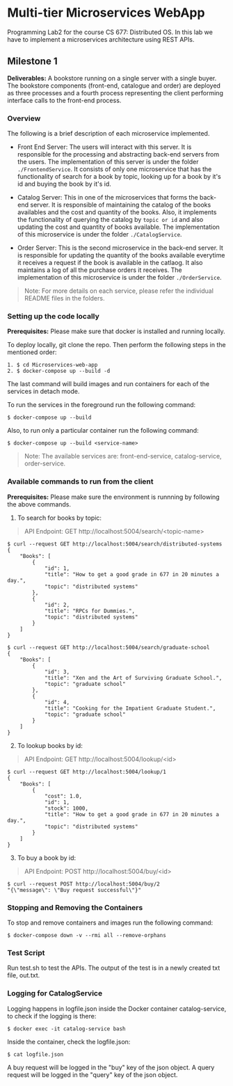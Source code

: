 # Multi-tier Microservices WebApp
Programming Lab2 for the course CS 677: Distributed OS. In this lab we have to implement a microservices architecture using REST APIs.

## Milestone 1

**Deliverables:** A bookstore running on a single server with a single buyer. The bookstore components (front-end, catalogue and order) are deployed as three processes and a fourth process representing the client performing interface calls to the front-end process.

### Overview 
The following is a brief description of each microservice implemented.

- Front End Server: The users will interact with this server. It is responsible for the processing and abstracting back-end servers from the users. The implementation of this server is under the folder `./FrontendService`. It consists of only one microservice that has the functionality of search for a book by topic, looking up for a book by it's id and buying the book by it's id.

- Catalog Server: This in one of the microservices that forms the back-end server. It is responsible of maintaining the catalog of the books availables and the cost and quantity of the books. Also, it implements the functionality of querying the catalog by `topic or id` and also updating the cost and quantity of books available. The implementation of this microservice is under the folder `./CatalogService`.

- Order Server: This is the second microservice in the back-end server. It is responsible for updating the quantity of the books available everytime it receives a request if the book is available in the catlaog. It also maintains a log of all the purchase orders it receives. The implementation of this microservice is under the folder `./OrderService`.

> Note: For more details on each service, please refer the individual README files in the folders.

### Setting up the code locally
**Prerequisites:** Please make sure that docker is installed and running locally.

To deploy locally, git clone the repo. Then perform the following steps in the mentioned order:

```
1. $ cd Microservices-web-app
2. $ docker-compose up --build -d
```

The last command will build images and run containers for each of the services in detach mode.

To run the services in the foreground run the following command:

```
$ docker-compose up --build
```

Also, to run only a particular container run the following command:

```
$ docker-compose up --build <service-name>
```
> Note: The available services are: front-end-service, catalog-service, order-service.

### Available commands to run from the client
**Prerequisites:** Please make sure the environment is runnning by following the above commands.

1. To search for books by topic:
> API Endpoint: GET http://localhost:5004/search/\<topic-name>

```
$ curl --request GET http://localhost:5004/search/distributed-systems
{
    "Books": [
        {
            "id": 1,
            "title": "How to get a good grade in 677 in 20 minutes a day.",
            "topic": "distributed systems"
        },
        {
            "id": 2,
            "title": "RPCs for Dummies.",
            "topic": "distributed systems"
        }
    ]
}
```
```
$ curl --request GET http://localhost:5004/search/graduate-school 
{
    "Books": [
        {
            "id": 3,
            "title": "Xen and the Art of Surviving Graduate School.",
            "topic": "graduate school"
        },
        {
            "id": 4,
            "title": "Cooking for the Impatient Graduate Student.",
            "topic": "graduate school"
        }
    ]
}
```

2. To lookup books by id:
> API Endpoint: GET http://localhost:5004/lookup/\<id>

```
$ curl --request GET http://localhost:5004/lookup/1
{
    "Books": [
        {
            "cost": 1.0,
            "id": 1,
            "stock": 1000,
            "title": "How to get a good grade in 677 in 20 minutes a day.",
            "topic": "distributed systems"
        }
    ]
}
```

3. To buy a book by id:
> API Endpoint: POST http://localhost:5004/buy/\<id>

```
$ curl --request POST http://localhost:5004/buy/2 
"{\"message\": \"Buy request successful\"}"
```

### Stopping and Removing the Containers
To stop and remove containers and images run the following command:

```
$ docker-compose down -v --rmi all --remove-orphans
```

### Test Script

Run test.sh to test the APIs. The output of the test is in a newly created txt file, out.txt.
### Logging for CatalogService

Logging happens in logfile.json inside the Docker container catalog-service, to check if the logging is there:

```
$ docker exec -it catalog-service bash 
```

Inside the container, check the logfile.json:

```
$ cat logfile.json
```

A buy request will be logged in the "buy" key of the json object. A query request will be logged in the "query" key of the json object. 
